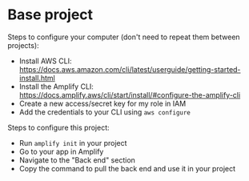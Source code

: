 # Base project

Steps to configure your computer (don't need to repeat them between projects):

- Install AWS CLI: https://docs.aws.amazon.com/cli/latest/userguide/getting-started-install.html
- Install the Amplify CLI: https://docs.amplify.aws/cli/start/install/#configure-the-amplify-cli
- Create a new access/secret key for my role in IAM
- Add the credentials to your CLI using `aws configure`

Steps to configure this project:

- Run `amplify init` in your project
- Go to your app in Amplify
- Navigate to the "Back end" section
- Copy the command to pull the back end and use it in your project
